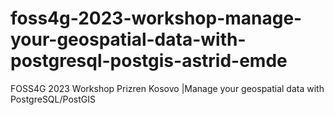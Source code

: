 # foss4g-2023-workshop-manage-your-geospatial-data-with-postgresql-postgis-astrid-emde
FOSS4G 2023 Workshop Prizren Kosovo |Manage your geospatial data with PostgreSQL/PostGIS
